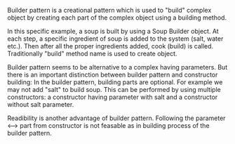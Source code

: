 Builder pattern is a creational pattern which is used to "build" complex object by creating each part of the complex object using a building method.

In this specific example, a soup is built by using a Soup Builder object. At each step, a specific ingredient of soup is added to the system (salt, water etc.). Then after all the proper ingredients added, cook (build) is called. Traditionally "build" method name is used to create object.

Builder pattern seems to be alternative to a complex having parameters. But there is an important distinction between builder pattern and constructor building: In the builder pattern, building parts are optional. For example we may not add "salt" to build soup. This can be performed by using multiple constructors: a constructor having parameter with salt and a constructor without salt parameter.

Readibility is another advantage of builder pattern. Following the parameter <--> part from constructor is not feasable as in building process of the builder pattern.

